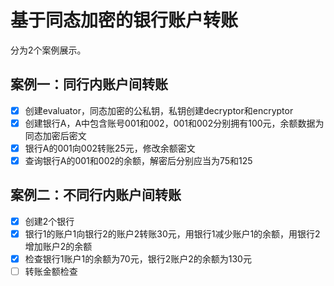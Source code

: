 基于同态加密的银行账户转账
=============

分为2个案例展示。

## 案例一：同行内账户间转账

- [x] 创建evaluator，同态加密的公私钥，私钥创建decryptor和encryptor
- [x] 创建银行A，A中包含账号001和002，001和002分别拥有100元，余额数据为同态加密后密文
- [x] 银行A的001向002转账25元，修改余额密文
- [x] 查询银行A的001和002的余额，解密后分别应当为75和125

## 案例二：不同行内账户间转账

- [x] 创建2个银行
- [x] 银行1的账户1向银行2的账户2转账30元，用银行1减少账户1的余额，用银行2增加账户2的余额
- [x] 检查银行1账户1的余额为70元，银行2账户2的余额为130元
- [ ] 转账金额检查